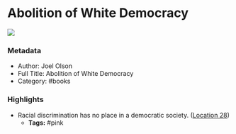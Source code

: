 # Abolition of White Democracy

![](https://m.media-amazon.com/images/I/416YhIbonIL._SY160.jpg)

### Metadata

- Author: Joel Olson
- Full Title: Abolition of White Democracy
- Category: #books

### Highlights

- Racial discrimination has no place in a democratic society. ([Location 28](https://readwise.io/to_kindle?action=open&asin=B0043GWLUO&location=28))
    - **Tags:** #pink

